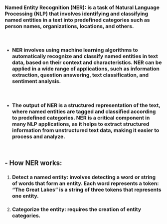 ### __Named Entity Recognition (NER):__ is a task of Natural Language Processing (NLP) that involves identifying and classifying named entities in a text into predefined categories such as person names, organizations, locations, and others.

<br />

- ### NER involves using machine learning algorithms to automatically recognize and classify named entities in text data, based on their context and characteristics. NER can be applied in a wide range of applications, such as information extraction, question answering, text classification, and sentiment analysis.

<br />

- ### The output of NER is a structured representation of the text, where named entities are tagged and classified according to predefined categories. NER is a critical component in many NLP applications, as it helps to extract structured information from unstructured text data, making it easier to process and analyze.

<br />

## -  How NER works:
1. ### __Detect a named entity:__ involves detecting a word or string of words that form an entity. Each word represents a token: “The Great Lakes” is a string of three tokens that represents one entity. 
2. ### __Categorize the entity:__ requires the creation of entity categories.
